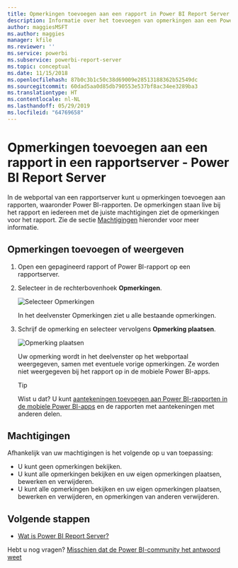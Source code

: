 ```yaml
---
title: Opmerkingen toevoegen aan een rapport in Power BI Report Server
description: Informatie over het toevoegen van opmerkingen aan een Power BI- of een gepagineerd rapport op een Power BI Report Server of SQL Server Reporting Services-rapportserver.
author: maggiesMSFT
ms.author: maggies
manager: kfile
ms.reviewer: ''
ms.service: powerbi
ms.subservice: powerbi-report-server
ms.topic: conceptual
ms.date: 11/15/2018
ms.openlocfilehash: 87b0c3b1c50c38d69009e28513188362b52549dc
ms.sourcegitcommit: 60dad5aa0d85db790553e537bf8ac34ee3289ba3
ms.translationtype: HT
ms.contentlocale: nl-NL
ms.lasthandoff: 05/29/2019
ms.locfileid: "64769658"
---
```

# <a name="add-comments-to-a-report-in-a-report-server---power-bi-report-server"></a>Opmerkingen toevoegen aan een rapport in een rapportserver - Power BI Report Server

In de webportal van een rapportserver kunt u opmerkingen toevoegen aan rapporten, waaronder Power BI-rapporten. De opmerkingen staan live bij het rapport en iedereen met de juiste machtigingen ziet de opmerkingen voor het rapport. Zie de sectie [Machtigingen](#permissions) hieronder voor meer informatie.

## <a name="add-or-view-comments"></a>Opmerkingen toevoegen of weergeven

1. Open een gepagineerd rapport of Power BI-rapport op een rapportserver.
2. Selecteer in de rechterbovenhoek **Opmerkingen**.

    ![Selecteer Opmerkingen](media/add-comments/report-server-web-portal-comments-button.png)

    In het deelvenster Opmerkingen ziet u alle bestaande opmerkingen.
3. Schrijf de opmerking en selecteer vervolgens **Opmerking plaatsen**.

    ![Opmerking plaatsen](media/add-comments/report-server-web-portal-comments-pane.png)

    Uw opmerking wordt in het deelvenster op het webportaal weergegeven, samen met eventuele vorige opmerkingen. Ze worden niet weergegeven bij het rapport op in de mobiele Power BI-apps.

   > [!TIP]
   > Wist u dat? U kunt [aantekeningen toevoegen aan Power BI-rapporten in de mobiele Power BI-apps](../consumer/mobile/mobile-annotate-and-share-a-tile-from-the-mobile-apps.md) en de rapporten met aantekeningen met anderen delen.

## <a name="permissions"></a>Machtigingen

Afhankelijk van uw machtigingen is het volgende op u van toepassing:

* U kunt geen opmerkingen bekijken.
* U kunt alle opmerkingen bekijken en uw eigen opmerkingen plaatsen, bewerken en verwijderen.
* U kunt alle opmerkingen bekijken en uw eigen opmerkingen plaatsen, bewerken en verwijderen, en opmerkingen van anderen verwijderen.

## <a name="next-steps"></a>Volgende stappen
* [Wat is Power BI Report Server?](get-started.md)  

Hebt u nog vragen? [Misschien dat de Power BI-community het antwoord weet](https://community.powerbi.com/)

